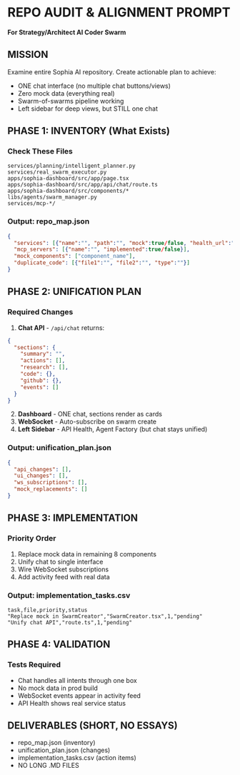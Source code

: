 # REPO AUDIT & ALIGNMENT PROMPT
**For Strategy/Architect AI Coder Swarm**

## MISSION
Examine entire Sophia AI repository. Create actionable plan to achieve:
- ONE chat interface (no multiple chat buttons/views)
- Zero mock data (everything real)
- Swarm-of-swarms pipeline working
- Left sidebar for deep views, but STILL one chat

## PHASE 1: INVENTORY (What Exists)

### Check These Files
```
services/planning/intelligent_planner.py
services/real_swarm_executor.py
apps/sophia-dashboard/src/app/page.tsx
apps/sophia-dashboard/src/app/api/chat/route.ts
apps/sophia-dashboard/src/components/*
libs/agents/swarm_manager.py
services/mcp-*/
```

### Output: repo_map.json
```json
{
  "services": [{"name":"", "path":"", "mock":true/false, "health_url":""}],
  "mcp_servers": [{"name":"", "implemented":true/false}],
  "mock_components": ["component_name"],
  "duplicate_code": [{"file1":"", "file2":"", "type":""}]
}
```

## PHASE 2: UNIFICATION PLAN

### Required Changes
1. **Chat API** - `/api/chat` returns:
```json
{
  "sections": {
    "summary": "",
    "actions": [],
    "research": [],
    "code": {},
    "github": {},
    "events": []
  }
}
```

2. **Dashboard** - ONE chat, sections render as cards
3. **WebSocket** - Auto-subscribe on swarm create
4. **Left Sidebar** - API Health, Agent Factory (but chat stays unified)

### Output: unification_plan.json
```json
{
  "api_changes": [],
  "ui_changes": [],
  "ws_subscriptions": [],
  "mock_replacements": []
}
```

## PHASE 3: IMPLEMENTATION

### Priority Order
1. Replace mock data in remaining 8 components
2. Unify chat to single interface
3. Wire WebSocket subscriptions
4. Add activity feed with real data

### Output: implementation_tasks.csv
```csv
task,file,priority,status
"Replace mock in SwarmCreator","SwarmCreator.tsx",1,"pending"
"Unify chat API","route.ts",1,"pending"
```

## PHASE 4: VALIDATION

### Tests Required
- Chat handles all intents through one box
- No mock data in prod build
- WebSocket events appear in activity feed
- API Health shows real service status

## DELIVERABLES (SHORT, NO ESSAYS)
- repo_map.json (inventory)
- unification_plan.json (changes)
- implementation_tasks.csv (action items)
- NO LONG .MD FILES
